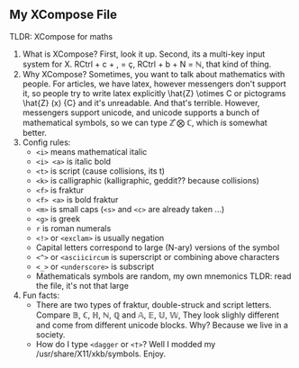 ## My XCompose File

TLDR: XCompose for maths

1. What is XCompose? First, look it up. Second, its a multi-key input system for X. RCtrl + c + , = ç, RCtrl + b + N = ℕ, that kind of thing.
2. Why XCompose? Sometimes, you want to talk about mathematics with people. For articles, we have latex, however messengers don't support it, so people try to write latex explicitly \hat{Z} \otimes C or pictograms \hat{Z} (x) {C} and it's unreadable. And that's terrible. However, messengers support unicode, and unicode supports a bunch of mathematical symbols, so we can type ℤ̂  ⨂ ℂ, which is somewhat better. 
3. Config rules:
   - `<i>` means mathematical italic
   - `<i> <a>` is italic bold
   - `<t>` is script (cause collisions, its t)
   - `<k>` is calligraphic (kalligraphic, geddit?? because collisions)
   - `<f>` is fraktur
   - `<f> <a>` is bold fraktur
   - `<m>` is small caps (`<s>` and `<c>` are already taken ...)
   - `<g>` is greek
   - `r` is roman numerals
   - `<!>` or `<exclam>` is usually negation
   - Capital letters correspond to large (N-ary) versions of the symbol
   - `<^>` or `<asciicircum` is superscript or combining above characters
   - `<_>` or `<underscore>` is subscript
   - Mathematicals symbols are random, my own mnemonics
  TLDR: read the file, it's not that large
1. Fun facts: 
    - There are two types of fraktur, double-struck and script letters. Compare 𝔹, ℂ, ℍ, ℕ, ℚ and 𝔸, 𝔼, 𝕌, 𝕎, They look slighly different and come from different unicode blocks. Why? Because we live in a society.
    - How do I type `<dagger` or `<†>`? Well I modded my /usr/share/X11/xkb/symbols. Enjoy.